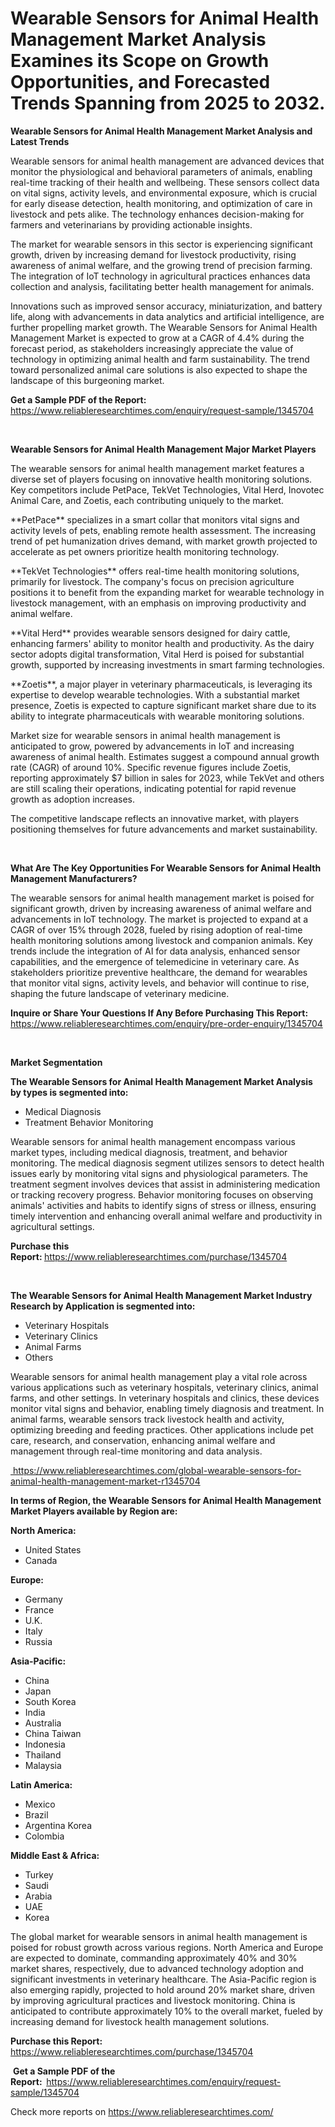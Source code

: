 <p><h1>Wearable Sensors for Animal Health Management Market Analysis Examines its Scope on Growth Opportunities, and Forecasted Trends Spanning from 2025 to 2032.</h1></p><p><strong>Wearable Sensors for Animal Health Management Market Analysis and Latest Trends</strong></p>
<p><p>Wearable sensors for animal health management are advanced devices that monitor the physiological and behavioral parameters of animals, enabling real-time tracking of their health and wellbeing. These sensors collect data on vital signs, activity levels, and environmental exposure, which is crucial for early disease detection, health monitoring, and optimization of care in livestock and pets alike. The technology enhances decision-making for farmers and veterinarians by providing actionable insights.</p><p>The market for wearable sensors in this sector is experiencing significant growth, driven by increasing demand for livestock productivity, rising awareness of animal welfare, and the growing trend of precision farming. The integration of IoT technology in agricultural practices enhances data collection and analysis, facilitating better health management for animals.</p><p>Innovations such as improved sensor accuracy, miniaturization, and battery life, along with advancements in data analytics and artificial intelligence, are further propelling market growth. The Wearable Sensors for Animal Health Management Market is expected to grow at a CAGR of 4.4% during the forecast period, as stakeholders increasingly appreciate the value of technology in optimizing animal health and farm sustainability. The trend toward personalized animal care solutions is also expected to shape the landscape of this burgeoning market.</p></p>
<p><strong>Get a Sample PDF of the Report:&nbsp;</strong> <a href="https://www.reliableresearchtimes.com/enquiry/request-sample/1345704?utm_campaign=2720&utm_medium=2&utm_source=Github&utm_content=ia&utm_term=06042025&utm_id=wearable-sensors-for-animal-health-management">https://www.reliableresearchtimes.com/enquiry/request-sample/1345704</a></p>
<p>&nbsp;</p>
<p><strong>Wearable Sensors for Animal Health Management Major Market Players</strong></p>
<p><p>The wearable sensors for animal health management market features a diverse set of players focusing on innovative health monitoring solutions. Key competitors include PetPace, TekVet Technologies, Vital Herd, Inovotec Animal Care, and Zoetis, each contributing uniquely to the market.</p><p>**PetPace** specializes in a smart collar that monitors vital signs and activity levels of pets, enabling remote health assessment. The increasing trend of pet humanization drives demand, with market growth projected to accelerate as pet owners prioritize health monitoring technology.</p><p>**TekVet Technologies** offers real-time health monitoring solutions, primarily for livestock. The company's focus on precision agriculture positions it to benefit from the expanding market for wearable technology in livestock management, with an emphasis on improving productivity and animal welfare.</p><p>**Vital Herd** provides wearable sensors designed for dairy cattle, enhancing farmers' ability to monitor health and productivity. As the dairy sector adopts digital transformation, Vital Herd is poised for substantial growth, supported by increasing investments in smart farming technologies.</p><p>**Zoetis**, a major player in veterinary pharmaceuticals, is leveraging its expertise to develop wearable technologies. With a substantial market presence, Zoetis is expected to capture significant market share due to its ability to integrate pharmaceuticals with wearable monitoring solutions.</p><p>Market size for wearable sensors in animal health management is anticipated to grow, powered by advancements in IoT and increasing awareness of animal health. Estimates suggest a compound annual growth rate (CAGR) of around 10%. Specific revenue figures include Zoetis, reporting approximately $7 billion in sales for 2023, while TekVet and others are still scaling their operations, indicating potential for rapid revenue growth as adoption increases. </p><p>The competitive landscape reflects an innovative market, with players positioning themselves for future advancements and market sustainability.</p></p>
<p>&nbsp;</p>
<p><strong>What Are The Key Opportunities For Wearable Sensors for Animal Health Management Manufacturers?</strong></p>
<p><p>The wearable sensors for animal health management market is poised for significant growth, driven by increasing awareness of animal welfare and advancements in IoT technology. The market is projected to expand at a CAGR of over 15% through 2028, fueled by rising adoption of real-time health monitoring solutions among livestock and companion animals. Key trends include the integration of AI for data analysis, enhanced sensor capabilities, and the emergence of telemedicine in veterinary care. As stakeholders prioritize preventive healthcare, the demand for wearables that monitor vital signs, activity levels, and behavior will continue to rise, shaping the future landscape of veterinary medicine.</p></p>
<p><strong>Inquire or Share Your Questions If Any Before Purchasing This Report:</strong> <a href="https://www.reliableresearchtimes.com/enquiry/pre-order-enquiry/1345704?utm_campaign=2720&utm_medium=2&utm_source=Github&utm_content=ia&utm_term=06042025&utm_id=wearable-sensors-for-animal-health-management">https://www.reliableresearchtimes.com/enquiry/pre-order-enquiry/1345704</a></p>
<p>&nbsp;</p>
<p><strong>Market Segmentation</strong></p>
<p><strong>The Wearable Sensors for Animal Health Management Market Analysis by types is segmented into:</strong></p>
<p><ul><li>Medical Diagnosis</li><li>Treatment Behavior Monitoring</li></ul></p>
<p><p>Wearable sensors for animal health management encompass various market types, including medical diagnosis, treatment, and behavior monitoring. The medical diagnosis segment utilizes sensors to detect health issues early by monitoring vital signs and physiological parameters. The treatment segment involves devices that assist in administering medication or tracking recovery progress. Behavior monitoring focuses on observing animals' activities and habits to identify signs of stress or illness, ensuring timely intervention and enhancing overall animal welfare and productivity in agricultural settings.</p></p>
<p><strong>Purchase this Report:&nbsp;</strong><a href="https://www.reliableresearchtimes.com/purchase/1345704?utm_campaign=2720&utm_medium=2&utm_source=Github&utm_content=ia&utm_term=06042025&utm_id=wearable-sensors-for-animal-health-management">https://www.reliableresearchtimes.com/purchase/1345704</a></p>
<p>&nbsp;</p>
<p><strong>The Wearable Sensors for Animal Health Management Market Industry Research by Application is segmented into:</strong></p>
<p><ul><li>Veterinary Hospitals</li><li>Veterinary Clinics</li><li>Animal Farms</li><li>Others</li></ul></p>
<p><p>Wearable sensors for animal health management play a vital role across various applications such as veterinary hospitals, veterinary clinics, animal farms, and other settings. In veterinary hospitals and clinics, these devices monitor vital signs and behavior, enabling timely diagnosis and treatment. In animal farms, wearable sensors track livestock health and activity, optimizing breeding and feeding practices. Other applications include pet care, research, and conservation, enhancing animal welfare and management through real-time monitoring and data analysis.</p></p>
<p><a href="https://www.reliableresearchtimes.com/global-wearable-sensors-for-animal-health-management-market-r1345704?utm_campaign=2720&utm_medium=2&utm_source=Github&utm_content=ia&utm_term=06042025&utm_id=wearable-sensors-for-animal-health-management">&nbsp;https://www.reliableresearchtimes.com/global-wearable-sensors-for-animal-health-management-market-r1345704</a></p>
<p><strong>In terms of Region, the Wearable Sensors for Animal Health Management Market Players available by Region are:</strong></p>
<p>
    <p> <strong> North America: </strong>
        <ul>
            <li>United States</li>
            <li>Canada</li>
        </ul>
        </p> 
    <p> <strong> Europe: </strong>
        <ul>
            <li>Germany</li>
            <li>France</li>
            <li>U.K.</li>
            <li>Italy</li>
            <li>Russia</li>
        </ul>
        </p> 
    <p> <strong> Asia-Pacific: </strong>
        <ul>
            <li>China</li>
            <li>Japan</li>
            <li>South Korea</li>
            <li>India</li>
            <li>Australia</li>
            <li>China Taiwan</li>
            <li>Indonesia</li>
            <li>Thailand</li>
            <li>Malaysia</li>
        </ul>
        </p> 
    <p> <strong> Latin America: </strong>
        <ul>
            <li>Mexico</li>
            <li>Brazil</li>
            <li>Argentina Korea</li>
            <li>Colombia</li>
        </ul>
        </p> 
    <p> <strong> Middle East & Africa: </strong>
        <ul>
            <li>Turkey</li>
            <li>Saudi</li>
            <li>Arabia</li>
            <li>UAE</li>
            <li>Korea</li>
        </ul>
    </p>
    </p>
<p><p>The global market for wearable sensors in animal health management is poised for robust growth across various regions. North America and Europe are expected to dominate, commanding approximately 40% and 30% market shares, respectively, due to advanced technology adoption and significant investments in veterinary healthcare. The Asia-Pacific region is also emerging rapidly, projected to hold around 20% market share, driven by improving agricultural practices and livestock monitoring. China is anticipated to contribute approximately 10% to the overall market, fueled by increasing demand for livestock health management solutions.</p></p>
<p><strong>Purchase this Report: </strong><a href="https://www.reliableresearchtimes.com/purchase/1345704?utm_campaign=2720&utm_medium=2&utm_source=Github&utm_content=ia&utm_term=06042025&utm_id=wearable-sensors-for-animal-health-management">https://www.reliableresearchtimes.com/purchase/1345704</a></p>
<p>&nbsp;<strong>Get a Sample PDF of the Report:&nbsp;&nbsp;</strong><a href="https://www.reliableresearchtimes.com/enquiry/request-sample/1345704?utm_campaign=2720&utm_medium=2&utm_source=Github&utm_content=ia&utm_term=06042025&utm_id=wearable-sensors-for-animal-health-management">https://www.reliableresearchtimes.com/enquiry/request-sample/1345704</a></p>
<p><strong></strong></p>
<p>Check more reports on <a href="https://www.reliableresearchtimes.com/?utm_campaign=2720&utm_medium=2&utm_source=Github&utm_content=ia&utm_term=06042025&utm_id=wearable-sensors-for-animal-health-management">https://www.reliableresearchtimes.com/</a></p>
